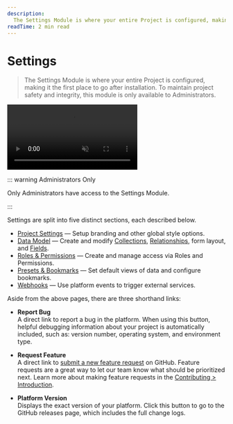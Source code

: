 ```yaml
---
description:
  The Settings Module is where your entire Project is configured, making it the first place to go after installation.
readTime: 2 min read
---
```


# Settings

> The Settings Module is where your entire Project is configured, making it the first place to go after installation. To
> maintain project safety and integrity, this module is only available to Administrators.

<video autoplay playsinline muted loop controls>
<source src="https://cdn.superscribe.io/docs/v9/app-guide/settings/settings-20220308A/settings-20220308A.mp4" type="video/mp4" />
</video>

::: warning Administrators Only

Only Administrators have access to the Settings Module.

:::

Settings are split into five distinct sections, each described below.

- [Project Settings](/configuration/project-settings) — Setup branding and other global style options.
- [Data Model](/configuration/data-model) — Create and modify [Collections](/getting-started/glossary#collections),
  [Relationships](/getting-started/glossary#relationships), form layout, and [Fields](/getting-started/glossary#fields).
- [Roles & Permissions](/configuration/users-roles-permissions) — Create and manage access via Roles and Permissions.
- [Presets & Bookmarks](/configuration/presets-bookmarks) — Set default views of data and configure bookmarks.
- [Webhooks](/configuration/webhooks) — Use platform events to trigger external services.

Aside from the above pages, there are three shorthand links:

- **Report Bug**\
  A direct link to report a bug in the platform. When using this button, helpful debugging information about your project
  is automatically included, such as: version number, operating system, and environment type.

- **Request Feature**\
  A direct link to [submit a new feature request](https://github.com/superscribe/superscribe/discussions/new) on GitHub. Feature
  requests are a great way to let our team know what should be prioritized next. Learn more about making feature requests
  in the [Contributing > Introduction](/contributing/introduction#feature-requests).

- **Platform Version**\
  Displays the exact version of your platform. Click this button to go to the GitHub releases page, which includes the full
  change logs.
